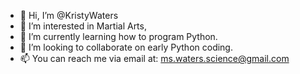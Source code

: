 - 👋 Hi, I’m @KristyWaters
- 👀 I’m interested in Martial Arts, 
- 🌱 I’m currently learning how to program Python.
- 💞️ I’m looking to collaborate on early Python coding.
- 📫 You can reach me via email at: ms.waters.science@gmail.com 

<!---
KristyWaters/KristyWaters is a ✨ special ✨ repository because its `README.md` (this file) appears on your GitHub profile.
You can click the Preview link to take a look at your changes.
--->
